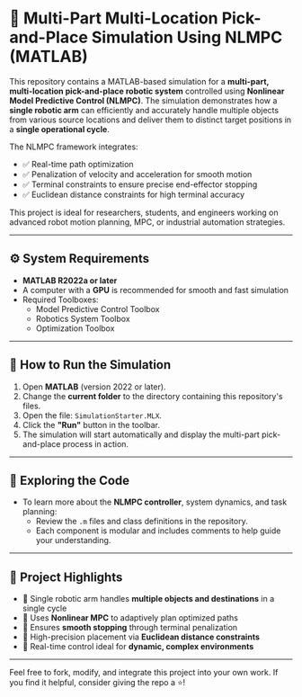 # 🦾 Multi-Part Multi-Location Pick-and-Place Simulation Using NLMPC (MATLAB)

This repository contains a MATLAB-based simulation for a **multi-part, multi-location pick-and-place robotic system** controlled using **Nonlinear Model Predictive Control (NLMPC)**. The simulation demonstrates how a **single robotic arm** can efficiently and accurately handle multiple objects from various source locations and deliver them to distinct target positions in a **single operational cycle**.

The NLMPC framework integrates:
- ✅ Real-time path optimization
- ✅ Penalization of velocity and acceleration for smooth motion
- ✅ Terminal constraints to ensure precise end-effector stopping
- ✅ Euclidean distance constraints for high terminal accuracy

This project is ideal for researchers, students, and engineers working on advanced robot motion planning, MPC, or industrial automation strategies.

---

## ⚙️ System Requirements

- **MATLAB R2022a or later**
- A computer with a **GPU** is recommended for smooth and fast simulation
- Required Toolboxes:
  - Model Predictive Control Toolbox
  - Robotics System Toolbox
  - Optimization Toolbox

---

## 🚀 How to Run the Simulation

1. Open **MATLAB** (version 2022 or later).
2. Change the **current folder** to the directory containing this repository's files.
3. Open the file: `SimulationStarter.MLX`.
4. Click the **"Run"** button in the toolbar.
5. The simulation will start automatically and display the multi-part pick-and-place process in action.

---

## 📂 Exploring the Code

- To learn more about the **NLMPC controller**, system dynamics, and task planning:
  - Review the `.m` files and class definitions in the repository.
  - Each component is modular and includes comments to help guide your understanding.

---

## 📌 Project Highlights

- 🧠 Single robotic arm handles **multiple objects and destinations** in a single cycle
- 🧭 Uses **Nonlinear MPC** to adaptively plan optimized paths
- 🛑 Ensures **smooth stopping** through terminal penalization
- 🎯 High-precision placement via **Euclidean distance constraints**
- 🔁 Real-time control ideal for **dynamic, complex environments**

---

Feel free to fork, modify, and integrate this project into your own work. If you find it helpful, consider giving the repo a ⭐!

